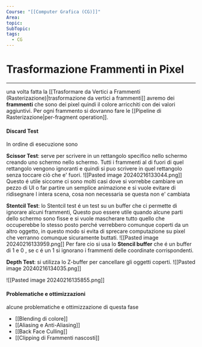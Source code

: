 ```yaml
---
Course: "[[Computer Grafica (CG)]]"
Area: 
topic: 
SubTopic: 
tags:
  - CG
---
```


# Trasformazione Frammenti in Pixel
---
una volta fatta la [[Trasformare da Vertici a Frammenti (Rasterizazione)|trasformazione da vertici a frammenti]] avremo dei  __frammenti__ che sono dei pixel quindi il colore arricchiti con dei valori aggiuntivi.
Per ogni frammento si dovranno fare le  [[Pipeline di Rasterizazione|per-fragment operation]].

#### Discard Test
In ordine di esecuzione sono


__Scissor Test__: serve per scrivere in un rettangolo specifico nello schermo creando uno schermo nello schermo. Tutti i frammenti al di fuori di quel rettangolo vengono ignoranti e quindi si puo scrivere in quel rettangolo senza toccare ciò che e' fuori.
![[Pasted image 20240216133044.png]] 
Questo é utile siccome ci sono molti casi dove si vorrebbe cambiare un pezzo di UI o far partire un semplice animazione e si vuole evitare di ridisegnare l intera scena, cosa non necessaria se questa non e' cambiata

__Stentcil Test__: lo Stentcil test é un test su un buffer che ci permette di ignorare alcuni frammenti, Questo puo essere utile quando alcune parti dello schermo sono fisse e si vuole mascherare tutto quello che occuperebbe lo stesso posto perché verrebbero comunque coperti da un altro oggetto, in questo modo si evita di sprecare computazione su pixel che verranno comunque sicuramente buttati.
![[Pasted image 20240216133959.png]]
Per fare cio si usa lo __Stencil buffer__ che é  un buffer di $1$ e $0$ , se c é  un 1 si ignorano i frammenti delle coordinate corrispondenti.


__Depth Test__: si utilizza lo Z-buffer per cancellare gli oggetti coperti.
![[Pasted image 20240216134035.png]]

![[Pasted image 20240216135855.png]]


#### Problematiche e ottimizzazioni
alcune problematiche e ottimizzazione di questa fase
- [[Blending di colore]]
- [[Aliasing e Anti-Aliasing]]
- [[Back Face Culling]]
- [[Clipping di Frammenti nascosti]]